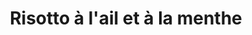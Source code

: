 ---
uuid: 674cfd84-c496-4650-8d0f-9749638e0d85
title: Risotto à l'ail et à la menthe
draft: false
layout: recettes
type: plat
categories:
  - Plat chaud
  - Accompagnement
cuisson: Oui
temperature: Chaud
plate: 220
quantite_desc: ""
check: Oui
checkAlwaysOk: false
ingredients:
  frais:
    - title: Yaourt de vache
      quantite: 22.00
      unit: Kg
  autres:

  legumes:
    - title: Ail
      quantite: 330.00
      unit: gousse·s

  sec:
    - title: Riz
      quantite: 19.80  
      unit: Kg

  epices: 
    - title: Sel
      quantite: 275.00 
      unit: grammes
    - title: Menthe séchée
      quantite: 275.00
      unit: grammes
  lof: 
    - title: Huile d'olive
      quantite: 880.00
      unit: ml
    - title: Fécule de maïs (Maïzena) 
      quantite: 220.00
      unit: grammes

preparation: >-
  **sauce lactose:** 

  * dans une casserole mettre le yahourt, l'eau, le sel, la maÏzena, fouetter sans s'arrêter jusqu'à ébullition, baisser le feu et maintenir au chaud, attention il est important de fouetter sans arrêt pour éviter que le yahourt ne caille.

  *  dans une sauteuse faire revenir 80 gousses d'ail écrasée avec 300ml d'huile d'olives pendant deux mn, dorer mais pas brunir. mélanger avec la sauce au yahourts, cela doit être salé et acidulé, possible de rectifier avec du sel et du jus de citrons

  *   faire cuire le riz

  *   Mélanger le tout, remonter le feu jusqu'à frémissement, possibilité de rajouter de l'eau selon la consistance qui doit se rapprocher de celle du risotto.
  
  sauce lactose:

  * préparer un riz pilaf en faisant revenir 20 gousse d'ail dans 60ml d'huile d'olives, du sel, du poivre quand c'est un peu grillé, rajouter 1.8kg de riz, remuer jusqu'à un aspect translucide du riz, couvrir d'eau ( deux fois le volume de riz) et mettre un couvercle avec le feu au minimum pendant 10 mn, ne pas ouvrir, ne pas remuer avant évaporation de l'eau. possibilité de faire ce pilaf au four si c'est plus pratique...

  *  au moment du service, faire revenir 50 gousses d'ail en rondelles dans de l'huile d'olives jusqu'à ce qu'elles soient dorées et parsemer les plats de services avec ail et menthe séchées.
publishDate: 2024-05-18T18:14:00.000Z
---